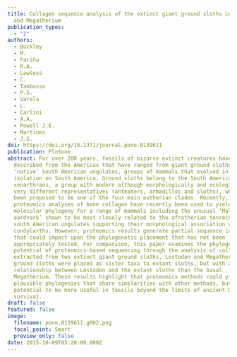 ```yaml
---
title: Collagen sequence analysis of the extinct giant ground sloths Lestodon
  and Megatherium
publication_types:
  - "2"
authors:
  - Buckley
  - M.
  - Fariña
  - R.A.
  - Lawless
  - C.
  - Tambusso
  - P.S.
  - Varela
  - L.
  - Carlini
  - A.A.
  - Powell J.E.
  - Martinez
  - J.G.
doi: https://doi.org/10.1371/journal.pone.0139611
publication: PloSone
abstract: For over 200 years, fossils of bizarre extinct creatures have been
  described from the Americas that have ranged from giant ground sloths to the
  ‘native’ South American ungulates, groups of mammals that evolved in relative
  isolation on South America. Ground sloths belong to the South American
  xenarthrans, a group with modern although morphologically and ecologically
  very different representatives (anteaters, armadillos and sloths), which has
  been proposed to be one of the four main eutherian clades. Recently,
  proteomics analyses of bone collagen have recently been used to yield a
  molecular phylogeny for a range of mammals including the unusual ‘Malagasy
  aardvark’ shown to be most closely related to the afrotherian tenrecs, and the
  south American ungulates supporting their morphological association with
  condylarths. However, proteomics results generate partial sequence information
  that could impact upon the phylogenetic placement that has not been
  appropriately tested. For comparison, this paper examines the phylogenetic
  potential of proteomics-based sequencing through the analysis of collagen
  extracted from two extinct giant ground sloths, Lestodon and Megatherium. The
  ground sloths were placed as sister taxa to extant sloths, but with a closer
  relationship between Lestodon and the extant sloths than the basal
  Megatherium. These results highlight that proteomics methods could yield
  plausible phylogenies that share similarities with other methods, but have the
  potential to be more useful in fossils beyond the limits of ancient DNA
  survival.
draft: false
featured: false
image:
  filename: pone.0139611.g002.png
  focal_point: Smart
  preview_only: false
date: 2015-10-09T05:20:00.000Z
---
```

